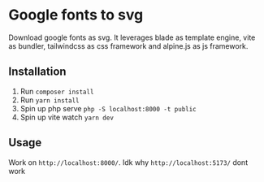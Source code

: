 # Google fonts to svg

Download google fonts as svg. It leverages blade as template engine, vite as bundler, tailwindcss as css framework and alpine.js as js framework.

## Installation

1. Run `composer install`
2. Run `yarn install`
3. Spin up php serve `php -S localhost:8000 -t public`
4. Spin up vite watch `yarn dev`

## Usage

Work on `http://localhost:8000/`. Idk why `http://localhost:5173/` dont work
